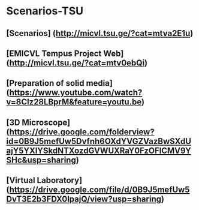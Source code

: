 # Scenarios-TSU
[Scenarios] (http://micvl.tsu.ge/?cat=mtva2E1u)
---------------------------------------------------------------------
[EMICVL Tempus Project Web] (http://micvl.tsu.ge/?cat=mtv0ebQi)
------------------------------------------------------------------------------------
[Preparation of solid media] (https://www.youtube.com/watch?v=8CIz28LBprM&feature=youtu.be)
---------------------------------
[3D Microscope] (https://drive.google.com/folderview?id=0B9J5mefUw5Dvfnh6OXdYVGZVazBwSXdUajY5YXlYSkdNTXozdGVWUXRaY0FzOFlCMV9YSHc&usp=sharing)
----------------------------------------------
[Virtual Laboratory] (https://drive.google.com/file/d/0B9J5mefUw5DvT3E2b3FDX0lpajQ/view?usp=sharing)
--------------------------------------------------------------------------------
